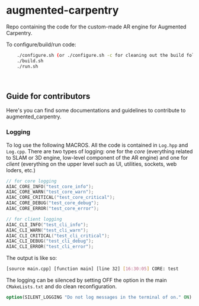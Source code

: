 # augmented-carpentry

Repo containing the code for the custom-made AR engine for Augmented Carpentry.

To configure/build/run code:

```bash
    ./configure.sh (or ./configure.sh -c for cleaning out the build folder)
    ./build.sh
    ./run.sh
```

<br />

## Guide for contributors
Here's you can find some documentations and guidelines to contribute to augmented_carpentry.

### Logging
To log use the following MACROS. All the code is contained in `Log.hpp` and `Log.cpp`. There are two types of logging: one for the *core* (everything related to SLAM or 3D engine, low-level component of the AR engine) and one for *client* (everything on the upper level such as UI, utilities, sockets, web loders, etc.)
```c++
// for core logging
AIAC_CORE_INFO("test_core_info");
AIAC_CORE_WARN("test_core_warn");
AIAC_CORE_CRITICAL("test_core_critical");
AIAC_CORE_DEBUG("test_core_debug");
AIAC_CORE_ERROR("test_core_error");

// for client logging
AIAC_CLI_INFO("test_cli_info");
AIAC_CLI_WARN("test_cli_warn");
AIAC_CLI_CRITICAL("test_cli_critical");
AIAC_CLI_DEBUG("test_cli_debug");
AIAC_CLI_ERROR("test_cli_error");
```
The output is like so:
```bash
[source main.cpp] [function main] [line 32] [16:30:05] CORE: test
```
The logging can be silenced by setting OFF the option in the main `CMakeLists.txt` and do clean reconfiguration.
```cmake
option(SILENT_LOGGING "Do not log messages in the terminal of on." ON)
```